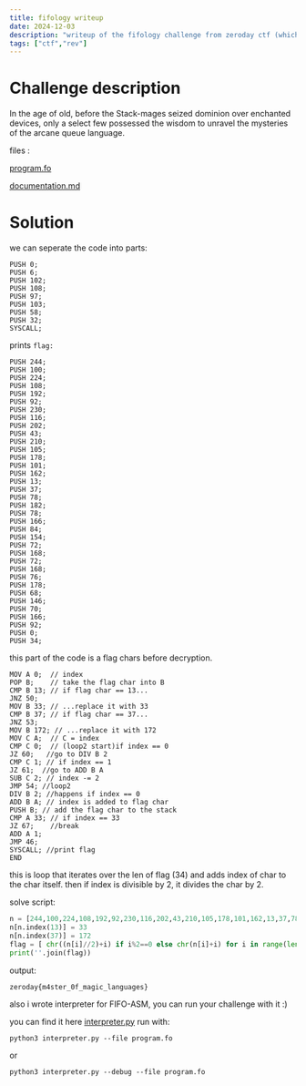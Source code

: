 ```yaml
---
title: fifology writeup
date: 2024-12-03
description: "writeup of the fifology challenge from zeroday ctf (which I created)"
tags: ["ctf","rev"]
---
```


# Challenge description

In the age of old, before the Stack-mages seized dominion over enchanted devices, only a select few possessed the wisdom to unravel the mysteries of the arcane queue language.

files : 

[program.fo](/files/fifology/program.txt) 

[documentation.md](/files/fifology/documentation.txt)

# Solution

we can seperate the code into parts:
```ASM
PUSH 0;
PUSH 6;
PUSH 102;
PUSH 108;
PUSH 97;
PUSH 103;
PUSH 58;
PUSH 32;
SYSCALL;
```
prints `flag: `
```ASM
PUSH 244;
PUSH 100;
PUSH 224;
PUSH 108;
PUSH 192;
PUSH 92;
PUSH 230;
PUSH 116;
PUSH 202;
PUSH 43;
PUSH 210;
PUSH 105;
PUSH 178;
PUSH 101;
PUSH 162;
PUSH 13;
PUSH 37;
PUSH 78;
PUSH 182;
PUSH 78;
PUSH 166;
PUSH 84;
PUSH 154;
PUSH 72;
PUSH 168;
PUSH 72;
PUSH 168;
PUSH 76;
PUSH 178;
PUSH 68;
PUSH 146;
PUSH 70;
PUSH 166;
PUSH 92;
PUSH 0;
PUSH 34;
``` 
this part of the code is a flag chars before decryption.
```ASM
MOV A 0;  // index
POP B;    // take the flag char into B
CMP B 13; // if flag char == 13...
JNZ 50;
MOV B 33; // ...replace it with 33
CMP B 37; // if flag char == 37...
JNZ 53;   
MOV B 172; // ...replace it with 172
MOV C A;  // C = index
CMP C 0;  // (loop2 start)if index == 0
JZ 60;   //go to DIV B 2
CMP C 1; // if index == 1
JZ 61;  //go to ADD B A
SUB C 2; // index -= 2
JMP 54; //loop2
DIV B 2; //happens if index == 0
ADD B A; // index is added to flag char
PUSH B; // add the flag char to the stack
CMP A 33; // if index == 33
JZ 67;    //break
ADD A 1;
JMP 46;
SYSCALL; //print flag
END 
```
this is loop that iterates over the len of flag (34) and adds index of char to the char itself.
then if index is divisible by 2, it divides the char by 2.

solve script:
```python
n = [244,100,224,108,192,92,230,116,202,43,210,105,178,101,162,13,37,78,182,78,166,84,154,72,168,72,168,76,178,68,146,70,166,92]
n[n.index(13)] = 33
n[n.index(37)] = 172
flag = [ chr((n[i]//2)+i) if i%2==0 else chr(n[i]+i) for i in range(len(n))]
print(''.join(flag))
```

output:
```
zeroday{m4ster_0f_magic_languages}
```

also i wrote interpreter for FIFO-ASM, you can run your challenge with it :)

you can find it here [interpreter.py](/files/fifology/interpreter.py) run with:
```
python3 interpreter.py --file program.fo
```

or

```
python3 interpreter.py --debug --file program.fo
```
